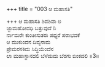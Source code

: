 +++
title = "003 ಆ ಮಹಾಸತಿ"

+++
ಆ ಮಹಾಸತಿ ಶಿವಶಿವಾ ಲ  
ಜ್ಜಾಮಹೋದಧಿ ಬತ್ತುವುದೆ ನಿ  
ರ್ನಾಮರೇ ಕುಂತೀಸುತರು ಪಥ್ಯರೆ ಪರಾಭವಕೆ  
ಆ ಮುಕುಂದನ ದಿವ್ಯನಾಮ    
ಪ್ರೇಮರಸಕಿದು ಸಿದ್ಧಿಯೆಂದೆನ   
ಲಾ ಮಹಾಸ್ಥಾನದಲಿ ಬೆಳೆದುದು ಬೆರಗು ಬಿಂಕದಲಿ    ॥3॥